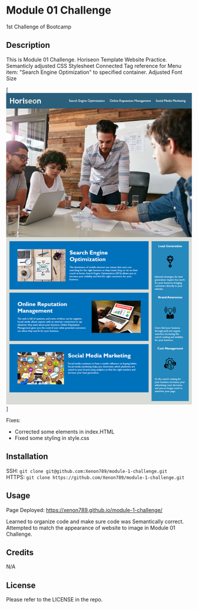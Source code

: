 # Module 01 Challenge
1st Challenge of Bootcamp

## Description

This is Module 01 Challenge. Horiseon Template Website Practice.
Semanticly adjusted CSS Stylesheet
Connected Tag reference for Menu item: "Search Engine Optimization" to specified container.
Adjusted Font Size

[![Horiseon Webiste](01-html-css-git-homework-demo.png "Horiseon Website")]

Fixes:
- Corrected some elements in index.HTML
- Fixed some styling in style.css


## Installation

SSH: `git clone git@github.com:Xenon789/module-1-challenge.git` </br>
HTTPS: `git clone https://github.com/Xenon789/module-1-challenge.git`

## Usage

Page Deployed: https://xenon789.github.io/module-1-challenge/

Learned to organize code and make sure code was Semantically correct. 
Attempted to match the appearance of website to image in Module 01 Challenge.

## Credits

N/A

## License

Please refer to the LICENSE in the repo.
